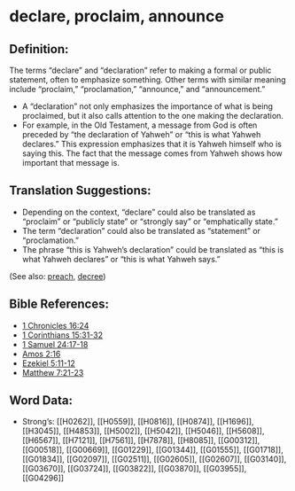 # declare, proclaim, announce

## Definition:

The terms “declare” and “declaration” refer to making a formal or public statement, often to emphasize something. Other terms with similar meaning include “proclaim,” “proclamation,” “announce,” and “announcement.”

* A “declaration” not only emphasizes the importance of what is being proclaimed, but it also calls attention to the one making the declaration.
* For example, in the Old Testament, a message from God is often preceded by “the declaration of Yahweh” or “this is what Yahweh declares.” This expression emphasizes that it is Yahweh himself who is saying this. The fact that the message comes from Yahweh shows how important that message is.

## Translation Suggestions:

* Depending on the context, “declare” could also be translated as “proclaim” or “publicly state” or “strongly say” or “emphatically state.”
* The term “declaration” could also be translated as “statement” or “proclamation.”
* The phrase “this is Yahweh’s declaration” could be translated as “this is what Yahweh declares” or “this is what Yahweh says.”

(See also: [preach](../other/preach.md), [decree](../other/decree.md))

## Bible References:

* [1 Chronicles 16:24](rc://en/tn/help/1ch/16/24)
* [1 Corinthians 15:31-32](rc://en/tn/help/1co/15/31)
* [1 Samuel 24:17-18](rc://en/tn/help/1sa/24/17)
* [Amos 2:16](rc://en/tn/help/amo/02/16)
* [Ezekiel 5:11-12](rc://en/tn/help/ezk/05/11)
* [Matthew 7:21-23](rc://en/tn/help/mat/07/21)

## Word Data:

* Strong’s: [[H0262]], [[H0559]], [[H0816]], [[H0874]], [[H1696]], [[H3045]], [[H4853]], [[H5002]], [[H5042]], [[H5046]], [[H5608]], [[H6567]], [[H7121]], [[H7561]], [[H7878]], [[H8085]], [[G00312]], [[G00518]], [[G00669]], [[G01229]], [[G01344]], [[G01555]], [[G01718]], [[G01834]], [[G02097]], [[G02511]], [[G02605]], [[G02607]], [[G03140]], [[G03670]], [[G03724]], [[G03822]], [[G03870]], [[G03955]], [[G04296]]
